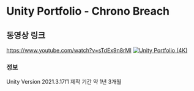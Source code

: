 # Unity Portfolio - Chrono Breach


## 동영상 링크
https://www.youtube.com/watch?v=sTdEx9n8rMI
[![Unity Portfolio (4K)](https://img.youtube.com/vi/sTdEx9n8rMI/0.jpg?v=1)](https://www.youtube.com/watch?v=sTdEx9n8rMI)



### 정보
Unity Version 2021.3.17f1
제작 기간 약 1년 3개월
